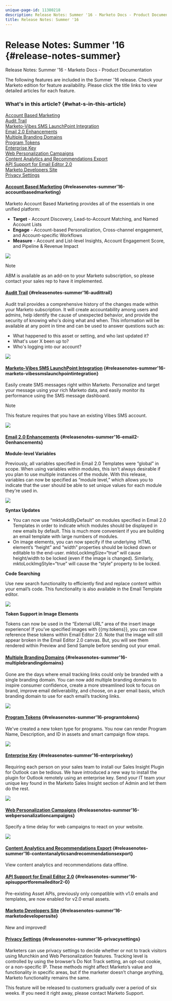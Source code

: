 ```yaml
---
unique-page-id: 11380218
description: Release Notes: Summer '16 - Marketo Docs - Product Documentation
title: Release Notes: Summer '16
---
```


# Release Notes: Summer '16 {#release-notes-summer}

Release Notes: Summer '16 - Marketo Docs - Product Documentation

The following features are included in the Summer '16 release. Check your Marketo edition for feature availability. Please click the title links to view detailed articles for each feature.

### What's in this article? {#what-s-in-this-article}

[Account Based Marketing](#releasenotes-summer'16-accountbasedmarketing)  
[Audit Trail](#releasenotes-summer'16-audittrail)  
[Marketo-Vibes SMS LaunchPoint Integration](#releasenotes-summer'16-marketo-vibessmslaunchpointintegration)  
[Email 2.0 Enhancements](#releasenotes-summer'16-email2-0enhancements)  
[Multiple Branding Domains](#releasenotes-summer'16-multiplebrandingdomains)  
[Program Tokens](#releasenotes-summer'16-programtokens)  
[Enterprise Key](#releasenotes-summer'16-enterprisekey)  
[Web Personalization Campaigns](#releasenotes-summer'16-webpersonalizationcampaigns)  
[Content Analytics and Recommendations Export](#releasenotes-summer'16-contentanalyticsandrecommendationsexport)  
[API Support for Email Editor 2.0](#releasenotes-summer'16-apisupportforemaileditor2-0)  
[Marketo Developers Site](#releasenotes-summer'16-marketodeveloperssite)  
[Privacy Settings](#releasenotes-summer'16-privacysettings)

#### [Account Based Marketing](../../../welcome-to-marketo-docs/product-docs/account-based-marketing.md) {#releasenotes-summer'16-accountbasedmarketing}

Marketo Account Based Marketing provides all of the essentials in one unified platform:

* **Target** - Account Discovery, Lead-to-Account Matching, and Named Account Lists
* **Engage** - Account-based Personalization, Cross-channel engagement, and Account-specific Workflows
* **Measure** - Account and List-level Insights, Account Engagement Score, and Pipeline & Revenue Impact

![](assets/abm-5-acme.png)

>[!NOTE]
>
>ABM is available as an add-on to your Marketo subscription, so please contact your sales rep to have it implemented.

#### [Audit Trail](../../../welcome-to-marketo-docs/product-docs/administration/audit-trail.md) {#releasenotes-summer'16-audittrail}

Audit trail provides a comprehensive history of the changes made within your Marketo subscription. It will create accountability among users and admins, help identify the cause of unexpected behavior, and provide the security of knowing who's doing what and when. This information will be available at any point in time and can be used to answer questions such as:

* What happened to this asset or setting, and who last updated it?
* What's user X been up to?
* Who's logging into our account?

![](assets/audit-trail.png)

#### [Marketo-Vibes SMS LaunchPoint Integration](../../../welcome-to-marketo-docs/product-docs/mobile-marketing/vibes-sms-messages.md) {#releasenotes-summer'16-marketo-vibessmslaunchpointintegration}

Easily create SMS messages right within Marketo. Personalize and target your message using your rich Marketo data, and easily monitor its performance using the SMS message dashboard.

>[!NOTE]
>
>This feature requires that you have an existing Vibes SMS account.

![](assets/vibes-sms2.png)  

#### [Email 2.0 Enhancements](http://docs.marketo.com/display/docs/assets/email-editor-v2.0-overview) {#releasenotes-summer'16-email2-0enhancements}

**Module-level Variables**

Previously, all variables specified in Email 2.0 Templates were “global” in scope. When using variables within modules, this isn't always desirable if you plan to use multiple instances of the module. With this release, variables can now be specified as “module level,” which allows you to indicate that the user should be able to set unique values for each module they're used in.

![](assets/module-level-variables.png)

**Syntax Updates**

* You can now use “mktoAddByDefault” on modules specified in Email 2.0 Templates in order to indicate which modules should be displayed in new emails by default. This is much more convenient if you are building an email template with large numbers of modules.
* On image elements, you can now specify if the underlying <img> HTML element’s “height” and “width” properties should be locked down or editable to the end-user. mktoLockImgSize=“true” will cause height/width to be locked (even if the image is changed). Similarly, mktoLockImgStyle=“true” will cause the “style” property to be locked.

**Code Searching**

Use new search functionality to efficiently find and replace content within your email’s code. This functionality is also available in the Email Template editor.

![](assets/2nd-screenshot.png)

**Token Support in Image Elements**

Tokens can now be used in the “External URL” area of the insert image experience! If you’ve specified images with {{my.tokens}}, you can now reference these tokens within Email Editor 2.0. Note that the image will still appear broken in the Email Editor 2.0 canvas. But, you will see them rendered within Preview and Send Sample before sending out your email.

#### [Multiple Branding Domains](../../../welcome-to-marketo-docs/product-docs/administration/email-setup/add-multiple-branding-domains.md) {#releasenotes-summer'16-multiplebrandingdomains}

Gone are the days where email tracking links could only be branded with a single branding domain. You can now add multiple branding domains to inspire consumer confidence, create a more streamlined look to focus on brand, improve email deliverability, and choose, on a per email basis, which branding domain to use for each email’s tracking links.

![](assets/multiple-branding-domains.png)

#### [Program Tokens](../../../welcome-to-marketo-docs/product-docs/demand-generation/landing-pages/personalizing-landing-pages/tokens-overview.md) {#releasenotes-summer'16-programtokens}

We've created a new token type for programs. You now can render Program Name, Description, and ID in assets and smart campaign flow steps.

![](assets/proagram-tokens.png)

#### [Enterprise Key](../../../welcome-to-marketo-docs/product-docs/marketo-sales-insight/msi-outlook-plugin/authorize-the-marketo-outlook-plugin.md) {#releasenotes-summer'16-enterprisekey}

Requiring each person on your sales team to install our Sales Insight Plugin for Outlook can be tedious. We have introduced a new way to install the plugin for Outlook remotely using an enterprise key. Send your IT team your unique key found in the Marketo Sales Insight section of Admin and let them do the rest.

![](assets/enterprise-key.png)

#### [Web Personalization Campaigns](../../../welcome-to-marketo-docs/product-docs/web-personalization/working-with-web-campaigns/create-a-new-dialog-web-campaign.md) {#releasenotes-summer'16-webpersonalizationcampaigns}

Specify a time delay for web campaigns to react on your website.

![](assets/dialog-campaign-delay.png)

#### [Content Analytics and Recommendations Export](../../../welcome-to-marketo-docs/product-docs/web-personalization/understanding-web-personalization/understanding-content-analytics.md) {#releasenotes-summer'16-contentanalyticsandrecommendationsexport}

View content analytics and recommendations data offline.

#### [API Support for Email Editor 2.0](http://developers.marketo.com/documentation/asset-api/) {#releasenotes-summer'16-apisupportforemaileditor2-0}

Pre-existing Asset APIs, previously only compatible with v1.0 emails and templates, are now enabled for v2.0 email assets.

#### [Marketo Developers Site](http://developers.marketo.com/) {#releasenotes-summer'16-marketodeveloperssite}

New and improved!

#### [Privacy Settings](../../../welcome-to-marketo-docs/product-docs/administration/settings/understanding-privacy-settings.md) {#releasenotes-summer'16-privacysettings}

Marketers can use privacy settings to decide whether or not to track visitors using Munchkin and Web Personalization features. Tracking level is controlled by using the browser’s Do Not Track setting, an opt-out cookie, or a non-specific IP. These methods might affect Marketo’s value and functionality in specific areas, but if the marketer doesn’t change anything, Marketo functionality remains the same.

This feature will be released to customers gradually over a period of six weeks. If you need it right away, please contact Marketo Support. 
